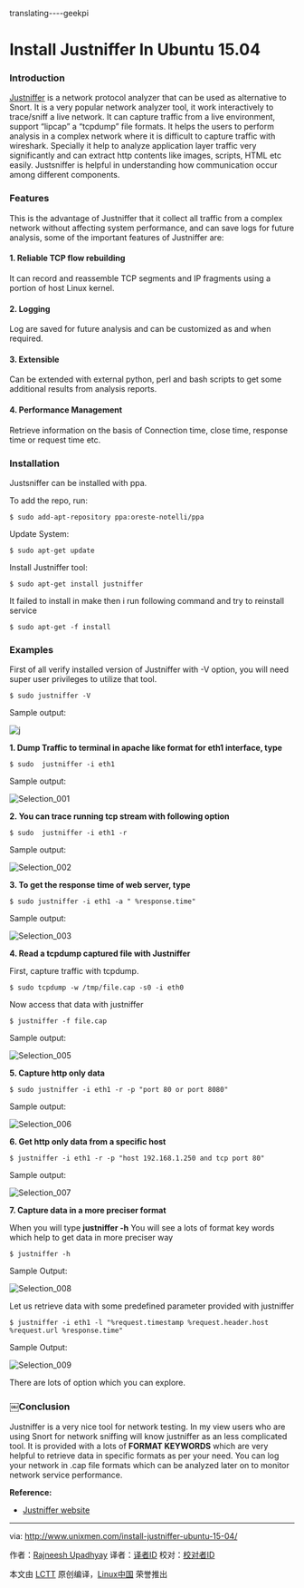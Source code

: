 translating----geekpi


Install Justniffer In Ubuntu 15.04
================================================================================
### Introduction ###

[Justniffer][1] is a network protocol analyzer that can be used as alternative to Snort. It is a very popular network analyzer tool, it work interactively to trace/sniff a live network. It can capture traffic from a live environment, support “lipcap” a “tcpdump” file formats. It helps the users to perform analysis in a complex network where it is difficult to capture traffic with wireshark. Specially it help to analyze application layer traffic very significantly and can extract http contents like images, scripts, HTML etc easily. Justsniffer is helpful in understanding how communication occur among different components.

### Features ###

This is the advantage of Justniffer that it collect all traffic from a complex network without affecting system performance, and can save logs for future analysis, some of the important features of Justniffer are:

#### 1. Reliable TCP flow rebuilding ####

It can record and reassemble TCP segments and IP fragments using a portion of host Linux kernel.

#### 2. Logging ####

Log are saved for future analysis and can be customized as and when required.

#### 3. Extensible ####

Can be extended with external  python, perl and bash scripts to get some additional results from analysis reports.

#### 4. Performance Management ####

Retrieve  information on the basis of Connection time, close time, response time or request time etc.

### Installation ###

Justsniffer can be installed with ppa.

To add the repo, run:

    $ sudo add-apt-repository ppa:oreste-notelli/ppa

Update System:

    $ sudo apt-get update

Install Justniffer tool:

    $ sudo apt-get install justniffer

It failed to install in make then i run following command and try to reinstall service

    $ sudo apt-get -f install

### Examples ###

First of all verify installed version of Justniffer with -V option, you will need super user privileges to utilize that tool.

    $ sudo justniffer -V

Sample output:

![j](http://www.unixmen.com/wp-content/uploads/2015/09/j.png)

**1. Dump Traffic to terminal in apache like format for eth1 interface, type**

    $ sudo  justniffer -i eth1

Sample output:

![Selection_001](http://www.unixmen.com/wp-content/uploads/2015/09/Selection_0013.png)

**2. You can trace running tcp stream with following option**

    $ sudo  justniffer -i eth1 -r

Sample output:

![Selection_002](http://www.unixmen.com/wp-content/uploads/2015/09/Selection_0023.png)

**3. To get the response time of web server, type**

    $ sudo justniffer -i eth1 -a " %response.time"

Sample output:

![Selection_003](http://www.unixmen.com/wp-content/uploads/2015/09/Selection_0033.png)

**4. Read a tcpdump captured file with Justniffer**

First, capture traffic with tcpdump.

    $ sudo tcpdump -w /tmp/file.cap -s0 -i eth0

Now access that data with justniffer

    $ justniffer -f file.cap

Sample output:

![Selection_005](http://www.unixmen.com/wp-content/uploads/2015/09/Selection_0056.png)

**5. Capture http only data**

    $ sudo justniffer -i eth1 -r -p "port 80 or port 8080"

Sample output:

![Selection_006](http://www.unixmen.com/wp-content/uploads/2015/09/Selection_0064.png)

**6.  Get http only data from a specific host**

    $ justniffer -i eth1 -r -p "host 192.168.1.250 and tcp port 80"

Sample output:

![Selection_007](http://www.unixmen.com/wp-content/uploads/2015/09/Selection_0074.png)

**7. Capture data in a more preciser format**

When you will type **justniffer -h** You will see a lots of format key words which help to get data in more preciser  way

    $ justniffer -h

Sample Output:

![Selection_008](http://www.unixmen.com/wp-content/uploads/2015/09/Selection_0083.png)

Let us retrieve data with some predefined parameter provided with justniffer

    $ justniffer -i eth1 -l "%request.timestamp %request.header.host %request.url %response.time"

Sample Output:

![Selection_009](http://www.unixmen.com/wp-content/uploads/2015/09/Selection_0094.png)

There are lots of option which you can explore.

### ￼Conclusion ###

Justniffer is a very nice tool for network testing. In my view users who are using Snort for network sniffing will know justniffer as an less complicated tool. It is provided with a lots of  **FORMAT KEYWORDS** which are very helpful to retrieve data in specific formats as per your need. You can log your network in .cap file formats which can be analyzed later on to monitor network service performance.

**Reference:**

- [Justniffer website][2]

--------------------------------------------------------------------------------

via: http://www.unixmen.com/install-justniffer-ubuntu-15-04/

作者：[Rajneesh Upadhyay][a]
译者：[译者ID](https://github.com/译者ID)
校对：[校对者ID](https://github.com/校对者ID)

本文由 [LCTT](https://github.com/LCTT/TranslateProject) 原创编译，[Linux中国](https://linux.cn/) 荣誉推出

[a]:http://www.unixmen.com/author/rajneesh/
[1]:http://sourceforge.net/projects/justniffer/?source=directory
[2]:http://justniffer.sourceforge.net/
